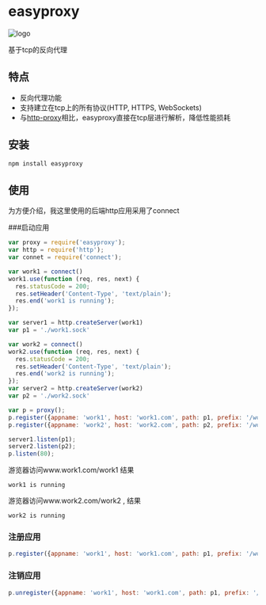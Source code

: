 easyproxy
=========

![logo](https://raw.github.com/jifeng/easyproxy/master/logo.png)

基于tcp的反向代理

## 特点
* 反向代理功能
* 支持建立在tcp上的所有协议(HTTP, HTTPS, WebSockets)
* 与[http-proxy](https://github.com/nodejitsu/node-http-proxy)相比，easyproxy直接在tcp层进行解析，降低性能损耗

## 安装
```bash
npm install easyproxy
```

## 使用
为方便介绍，我这里使用的后端http应用采用了connect

###启动应用

```js
var proxy = require('easyproxy');
var http = require('http');
var connet = require('connect');

var work1 = connect()
work1.use(function (req, res, next) {
  res.statusCode = 200;
  res.setHeader('Content-Type', 'text/plain');
  res.end('work1 is running');
});

var server1 = http.createServer(work1)
var p1 = './work1.sock'

var work2 = connect()
work2.use(function (req, res, next) {
  res.statusCode = 200;
  res.setHeader('Content-Type', 'text/plain');
  res.end('work2 is running');
});
var server2 = http.createServer(work2)
var p2 = './work2.sock'

var p = proxy();
p.register({appname: 'work1', host: 'work1.com', path: p1, prefix: '/work1'});
p.register({appname: 'work2', host: 'work2.com', path: p2, prefix: '/work2'});

server1.listen(p1);
server2.listen(p2);
p.listen(80);

```

游览器访问www.work1.com/work1 结果

```
work1 is running
```

游览器访问www.work2.com/work2 , 结果

```
work2 is running
```

### 注册应用

```js
p.register({appname: 'work1', host: 'work1.com', path: p1, prefix: '/work1'});
```

### 注销应用

```js
p.unregister({appname: 'work1', host: 'work1.com', path: p1, prefix: '/work1'});
```

